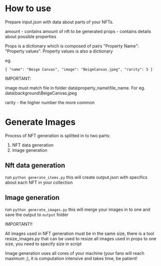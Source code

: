 # How to use

Prepare input.json with data about parts of your NFTs.

amount - contains amount of nft to be generated
props - contains details about possible properties


Props is a dictionary which is composed of pairs "Property Name": "Property values". Property values is also a dictionary

eg.

`{ "name": "Beige Canvas", "image": "BeigeCanvas.jpeg", "rarity": 5 }`


IMPORTANT:

image must match file in folder data\property_name\file_name. For eg. data\background\BeigeCanvas.jpeg

rarity - the higher number the more common


# Generate Images

Process of NFT generation is splitted in to two parts: 

1. NFT data generation
2. Image generation

## Nft data generation
run `python generate_items.py` this will create output.json with specifics about each NFT in your collection

## Image generation
run `python generate_images.py` this will merge your images in to one and save the output to `output` folder

IMPORTANT!!

All images used in NFT generation must be in the same size, there is a tool resize_images.py that can be used to resize all images used in props to one size, you need to specify size in script

Image generation uses all cores of your machine (your fans will reach maximum ;), it is computation intensive and takes time, be patient! 
